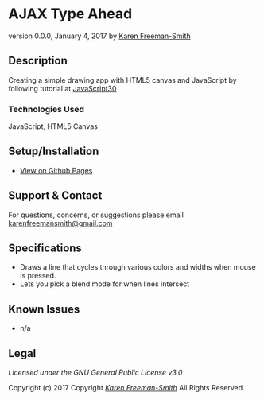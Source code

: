 # AJAX Type Ahead
version 0.0.0, January 4, 2017
by [Karen Freeman-Smith](https://karenfreemansmith.github.io)

## Description
Creating a simple drawing app with HTML5 canvas and JavaScript by following tutorial at [JavaScript30](https://github.com/wesbos/JavaScript30)

### Technologies Used
JavaScript, HTML5 Canvas

## Setup/Installation
* [View on Github Pages](https://karenfreemansmith.github.io/JS30-Day08-HTML5Canvas)

## Support & Contact
For questions, concerns, or suggestions please email karenfreemansmith@gmail.com

## Specifications
* Draws a line that cycles through various colors and widths when mouse is pressed.
* Lets you pick a blend mode for when lines intersect

## Known Issues
* n/a

## Legal
*Licensed under the GNU General Public License v3.0*

Copyright (c) 2017 Copyright _[Karen Freeman-Smith](https://karenfreemansmith.github.io)_ All Rights Reserved.
